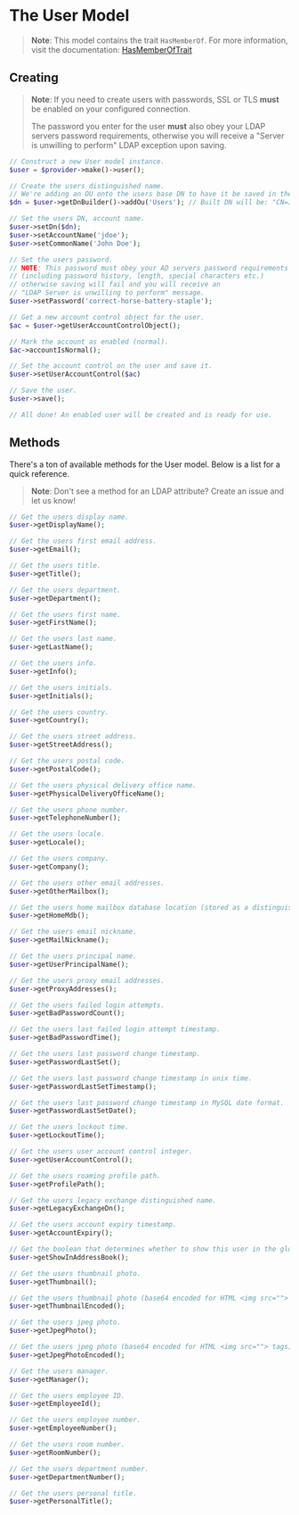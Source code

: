 # The User Model

> **Note**: This model contains the trait `HasMemberOf`. For more information, visit the documentation:
> [HasMemberOfTrait](/models/traits/has-member-of.md)

## Creating

> **Note**: If you need to create users with passwords, SSL or TLS **must** be enabled on your configured connection.
> 
> The password you enter for the user **must** also obey your LDAP servers password requirements,
> otherwise you will receive a "Server is unwilling to perform" LDAP exception upon saving.

```php
// Construct a new User model instance.
$user = $provider->make()->user();

// Create the users distinguished name.
// We're adding an OU onto the users base DN to have it be saved in the specified OU.
$dn = $user->getDnBuilder()->addOu('Users'); // Built DN will be: "CN=John Doe,OU=Users,DC=acme,DC=org";

// Set the users DN, account name.
$user->setDn($dn);
$user->setAccountName('jdoe');
$user->setCommonName('John Doe');

// Set the users password.
// NOTE: This password must obey your AD servers password requirements
// (including password history, length, special characters etc.)
// otherwise saving will fail and you will receive an
// "LDAP Server is unwilling to perform" message.
$user->setPassword('correct-horse-battery-staple');

// Get a new account control object for the user.
$ac = $user->getUserAccountControlObject();

// Mark the account as enabled (normal).
$ac->accountIsNormal();

// Set the account control on the user and save it.
$user->setUserAccountControl($ac)

// Save the user.
$user->save();

// All done! An enabled user will be created and is ready for use.
```

## Methods

There's a ton of available methods for the User model. Below is a list for a quick reference.

> **Note**: Don't see a method for an LDAP attribute? Create an issue and let us know!

```php
// Get the users display name.
$user->getDisplayName();

// Get the users first email address.
$user->getEmail();

// Get the users title.
$user->getTitle();

// Get the users department.
$user->getDepartment();

// Get the users first name.
$user->getFirstName();

// Get the users last name.
$user->getLastName();

// Get the users info.
$user->getInfo();

// Get the users initials.
$user->getInitials();

// Get the users country.
$user->getCountry();

// Get the users street address.
$user->getStreetAddress();

// Get the users postal code.
$user->getPostalCode();

// Get the users physical delivery office name.
$user->getPhysicalDeliveryOfficeName();

// Get the users phone number.
$user->getTelephoneNumber();

// Get the users locale.
$user->getLocale();

// Get the users company.
$user->getCompany();

// Get the users other email addresses.
$user->getOtherMailbox();

// Get the users home mailbox database location (stored as a distinguished name). 
$user->getHomeMdb();

// Get the users email nickname.
$user->getMailNickname();

// Get the users principal name.
$user->getUserPrincipalName();

// Get the users proxy email addresses.
$user->getProxyAddresses();

// Get the users failed login attempts.
$user->getBadPasswordCount();

// Get the users last failed login attempt timestamp.
$user->getBadPasswordTime();

// Get the users last password change timestamp.
$user->getPasswordLastSet();

// Get the users last password change timestamp in unix time.
$user->getPasswordLastSetTimestamp();

// Get the users last password change timestamp in MySQL date format.
$user->getPasswordLastSetDate();

// Get the users lockout time.
$user->getLockoutTime();

// Get the users user account control integer.
$user->getUserAccountControl();

// Get the users roaming profile path.
$user->getProfilePath();

// Get the users legacy exchange distinguished name.
$user->getLegacyExchangeDn();

// Get the users account expiry timestamp.
$user->getAccountExpiry();

// Get the boolean that determines whether to show this user in the global address book.
$user->getShowInAddressBook();

// Get the users thumbnail photo.
$user->getThumbnail();

// Get the users thumbnail photo (base64 encoded for HTML <img src=""> tags).
$user->getThumbnailEncoded();

// Get the users jpeg photo.
$user->getJpegPhoto();

// Get the users jpeg photo (base64 encoded for HTML <img src=""> tags).
$user->getJpegPhotoEncoded();

// Get the users manager.
$user->getManager();

// Get the users employee ID.
$user->getEmployeeId();

// Get the users employee number.
$user->getEmployeeNumber();

// Get the users room number.
$user->getRoomNumber();

// Get the users department number.
$user->getDepartmentNumber();

// Get the users personal title.
$user->getPersonalTitle();
```
